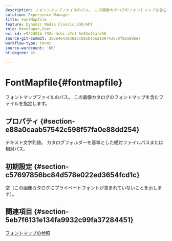 ```yaml
---
description: フォントマップファイルのパス。 この画像カタログのフォントマップを含むファイルを指定します。
solution: Experience Manager
title: FontMapfile
feature: Dynamic Media Classic,SDK/API
role: Developer,User
exl-id: e922d51b-f92e-4cbc-a7c1-5e54e44afd50
source-git-commit: 206e4643e3926cb85b4be2189743578f88180be7
workflow-type: tm+mt
source-wordcount: '66'
ht-degree: 4%

---
```


# FontMapfile{#fontmapfile}

フォントマップファイルのパス。 この画像カタログのフォントマップを含むファイルを指定します。

## プロパティ {#section-e88a0caab57542c598f57fa0e88dd254}

テキスト文字列値。 カタログフォルダーを基準とした絶対ファイルパスまたは相対パス。

## 初期設定 {#section-c57697856bc84d578e022ed3654fcd1c}

空（この画像カタログにプライベートフォントが含まれていないことを示します）。

## 関連項目 {#section-5eb7f6131e134fa9932c99fa37284451}

[フォントマップの参照](../../../../../is-api/image-catalog/image-serving-api-ref/c-image-catalog-reference/c-font-map-reference/c-font-map-reference.md#concept-f81f319d03c646c5a8ef87b3277dd37d)
